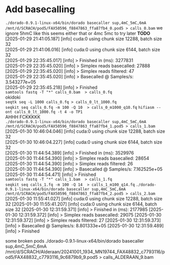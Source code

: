 # Add basecalling
`./dorado-0.9.1-linux-x64/bin/dorado basecaller sup,4mC_5mC,6mA /mnt/d/SCRACH/pod5/FAX50596_f8847863_ffa87fb4_0.pod5 > calls_0.bam` 
we ignore 5hmC like this seems either that or 4mc 5mc to try later **TODO** 
[2025-01-29 21:41:05.187] [info] cuda:0 using chunk size 12288, batch size 32  
[2025-01-29 21:41:06.016] [info] cuda:0 using chunk size 6144, batch size 32  
[2025-01-29 22:35:45.017] [info] > Finished in (ms): 3277831  
[2025-01-29 22:35:45.020] [info] > Simplex reads basecalled: 27888  
[2025-01-29 22:35:45.020] [info] > Simplex reads filtered: 47  
[2025-01-29 22:35:45.020] [info] > Basecalled @ Samples/s: 3.543277e+05  
[2025-01-29 22:35:45.218] [info] > Finished  
`samtools fastq -T "*" calls_0.bam  > calls_0.fq`  
okidoki  
`seqtk seq -L 1000 calls_0.fq > calls_0_lt_1000.fq`  
`seqkit seq calls_0.fq -m 100 -Q 10  > calls_0_m1000_q10.fq`
`hifiasm --ont calls_0_lt_1000.fq -t 4 -o TP1`  
AHHH FCKKKKK  
 `./dorado-0.9.1-linux-x64/bin/dorado basecaller sup,4mC_5mC,6mA /mnt/d/SCRACH/pod5/FAX50596_f8847863_ffa87fb4_1.pod5 > calls_1.bam` 
 [2025-01-30 10:46:04.046] [info] cuda:0 using chunk size 12288, batch size 32  
[2025-01-30 10:46:04.227] [info] cuda:0 using chunk size 6144, batch size 32  
[2025-01-30 11:44:54.389] [info] > Finished in (ms): 3529976  
[2025-01-30 11:44:54.390] [info] > Simplex reads basecalled: 28654  
[2025-01-30 11:44:54.390] [info] > Simplex reads filtered: 26  
[2025-01-30 11:44:54.390] [info] > Basecalled @ Samples/s: 7.162525e+05  
[2025-01-30 11:44:54.471] [info] > Finished  
`samtools fastq -T "*" calls_1.bam  > calls_1.fq`  
`seqkit seq calls_1.fq -m 100 -Q 14  > calls_1_m100_q14.fq`
`./dorado-0.9.1-linux-x64/bin/dorado basecaller sup,4mC_5mC,6mA /mnt/d/SCRACH/pod5/FAX50596_f8847863_ffa87fb4_2.pod5 > calls_2.bam` 
[2025-01-30 11:55:41.027] [info] cuda:0 using chunk size 12288, batch size 32 
[2025-01-30 11:55:41.207] [info] cuda:0 using chunk size 6144, batch size 32 
[2025-01-30 12:31:59.371] [info] > Finished in (ms): 2177985 
[2025-01-30 12:31:59.372] [info] > Simplex reads basecalled: 29075 
[2025-01-30 12:31:59.372] [info] > Simplex reads filtered: 27 
[2025-01-30 12:31:59.373] [info] > Basecalled @ Samples/s: 8.801333e+05 
[2025-01-30 12:31:59.489] [info] > Finished

some broken pods
./dorado-0.9.1-linux-x64/bin/dorado basecaller sup,4mC_5mC,6mA /mnt/d/SCRACH/Alderaan/20241001_1934_MN19744_FAX48832_c7793116/pod5/FAX48832_c7793116_9c6879b9_9.pod5 > calls_ALDERAAN_9.bam








 
